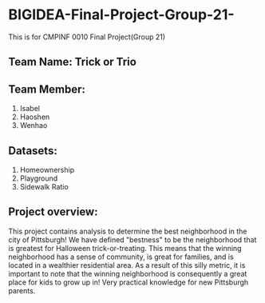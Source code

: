 # BIGIDEA-Final-Project-Group-21-
This is for CMPINF 0010 Final Project(Group 21)

## Team Name: Trick or Trio

## Team Member: 
1. Isabel
2. Haoshen
3. Wenhao

## Datasets:
1. Homeownership 
2. Playground
3. Sidewalk Ratio  
  
## Project overview:  
This project contains analysis to determine the best neighborhood in the city of Pittsburgh! We have defined "bestness" to be the neighborhood that is greatest for Halloween trick-or-treating. This means that the winning neighborhood has a sense of community, is great for families, and is located in a wealthier residential area. As a result of this silly metric, it is important to note that the winning neighborhood is consequently a great place for kids to grow up in! Very practical knowledge for new Pittsburgh parents.


